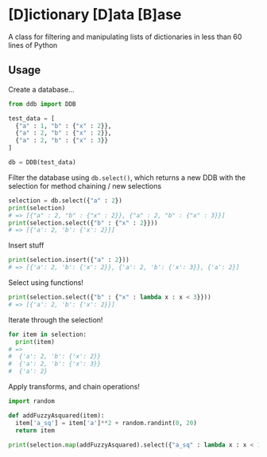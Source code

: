 # [D]ictionary [D]ata [B]ase

A class for filtering and manipulating lists of dictionaries in less than 60 lines of Python

## Usage

Create a database...

```python
from ddb import DDB

test_data = [
  {"a" : 1, "b" : {"x" : 2}}, 
  {"a" : 2, "b" : {"x" : 2}},
  {"a" : 2, "b" : {"x" : 3}}
]

db = DDB(test_data)
```

Filter the database using `db.select()`, which returns 
a new DDB with the selection for method chaining / new selections

```python
selection = db.select({"a" : 2})
print(selection)
# => [{"a" : 2, "b" : {"x" : 2}}, {"a" : 2, "b" : {"x" : 3}}]
print(selection.select({"b" : {"x" : 2}}))
# => [{'a': 2, 'b': {'x': 2}}]

```

Insert stuff 

```python
print(selection.insert({"a" : 2}))
# => [{'a': 2, 'b': {'x': 2}}, {'a': 2, 'b': {'x': 3}}, {'a': 2}]

```

Select using functions!


```python
print(selection.select({"b" : {"x" : lambda x : x < 3}}))
# => [{'a': 2, 'b': {'x': 2}}]
```

Iterate through the selection!

```python
for item in selection:
  print(item)
# =>
#  {'a': 2, 'b': {'x': 2}}
#  {'a': 2, 'b': {'x': 3}}
#  {'a': 2}
```

Apply transforms, and chain operations!

```python
import random

def addFuzzyAsquared(item):
  item['a_sq'] = item['a']**2 + random.randint(0, 20)
  return item

print(selection.map(addFuzzyAsquared).select({"a_sq" : lambda x : x < 10}))

```
